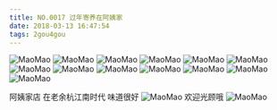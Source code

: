 ```yaml
---
title: NO.0017 过年寄养在阿姨家
date: 2018-03-13 16:47:54
tags: 2gou4gou
---
```


![MaoMao](http://img-mm.6h5.cn/blog/20180313/jiyang/1.jpg?imageView2/0/w/600)
![MaoMao](http://img-mm.6h5.cn/blog/20180313/jiyang/2.jpg?imageView2/0/w/600)
![MaoMao](http://img-mm.6h5.cn/blog/20180313/jiyang/4.jpg?imageView2/0/w/600)
![MaoMao](http://img-mm.6h5.cn/blog/20180313/jiyang/5.jpg?imageView2/0/w/600)
![MaoMao](http://img-mm.6h5.cn/blog/20180313/jiyang/6.jpg?imageView2/0/w/600)
![MaoMao](http://img-mm.6h5.cn/blog/20180313/jiyang/7.jpg?imageView2/0/w/600)
![MaoMao](http://img-mm.6h5.cn/blog/20180313/jiyang/8.jpg?imageView2/0/w/600)
![MaoMao](http://img-mm.6h5.cn/blog/20180313/jiyang/9.jpg?imageView2/0/w/600)
![MaoMao](http://img-mm.6h5.cn/blog/20180313/jiyang/10.jpg?imageView2/0/w/600)
![MaoMao](http://img-mm.6h5.cn/blog/20180313/jiyang/11.jpg?imageView2/0/w/600)
![MaoMao](http://img-mm.6h5.cn/blog/20180313/jiyang/12.jpg?imageView2/0/w/600)
![MaoMao](http://img-mm.6h5.cn/blog/20180313/jiyang/13.jpg?imageView2/0/w/600)
![MaoMao](http://img-mm.6h5.cn/blog/20180313/jiyang/14.jpg?imageView2/0/w/600)

阿姨家店 在老余杭江南时代 味道很好
![MaoMao](http://img-mm.6h5.cn/blog/20180313/jiyang/3.jpg?imageView2/0/w/600)
欢迎光顾哦
![MaoMao](http://img-mm.6h5.cn/blog/20180313/jiyang/15.png?imageView2/0/w/600)